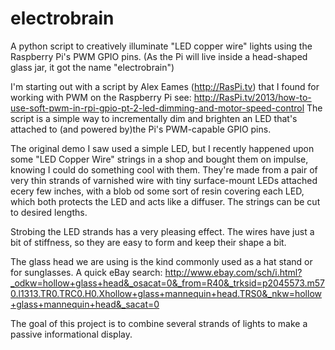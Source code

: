 # electrobrain
A python script to creatively illuminate "LED copper wire" lights using the Raspberry Pi's PWM GPIO pins. (As the Pi will live inside a head-shaped glass jar, it got the name "electrobrain")

I'm starting out with a script by Alex Eames (http://RasPi.tv) that I found for working with PWM on the Raspberry Pi
	see: http://RasPi.tv/2013/how-to-use-soft-pwm-in-rpi-gpio-pt-2-led-dimming-and-motor-speed-control 
The script is a simple way to incrementally dim and brighten an LED that's attached to (and powered by)the Pi's PWM-capable GPIO pins.

The original demo I saw used a simple LED, but I recently happened upon some "LED Copper Wire" strings in a shop and bought them on impulse, knowing I could do something cool with them.  They're made from a pair of very thin strands of varnished wire with tiny surface-mount LEDs attached ecery few inches, with a blob od some sort of resin covering each LED, which both protects the LED and acts like a diffuser. The strings can be cut to desired lengths.

Strobing the LED strands has a very pleasing effect. The wires have just a bit of stiffness, so they are easy to form and keep their shape a bit.

The glass head we are using is the kind commonly used as a hat stand or for sunglasses.  A quick eBay search:
http://www.ebay.com/sch/i.html?_odkw=hollow+glass+head&_osacat=0&_from=R40&_trksid=p2045573.m570.l1313.TR0.TRC0.H0.Xhollow+glass+mannequin+head.TRS0&_nkw=hollow+glass+mannequin+head&_sacat=0

The goal of this project is to combine several strands of lights to make a passive informational display.